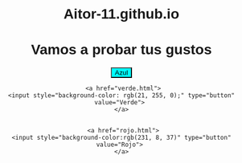 # Aitor-11.github.io

<html lang="es">
<head>
    <meta charset="UTF-8">
    <meta name="viewport" content="width=device-width, initial-scale=1.0">
    <title>Botones</title>
</head>


<body style="text-align: center; font-family: 'arial';">
    <h1>Vamos a probar tus gustos</h1>
    <a href="azul.html">
    <input style="background-color: aqua;" type="button" value="Azul"> 
    </a>

     <a href="verde.html">
    <input style="background-color: rgb(21, 255, 0);" type="button" value="Verde"> 
    </a>


     <a href="rojo.html">
    <input style="background-color:rgb(231, 8, 37)" type="button" value="Rojo"> 
    </a>




</body>
</html>
